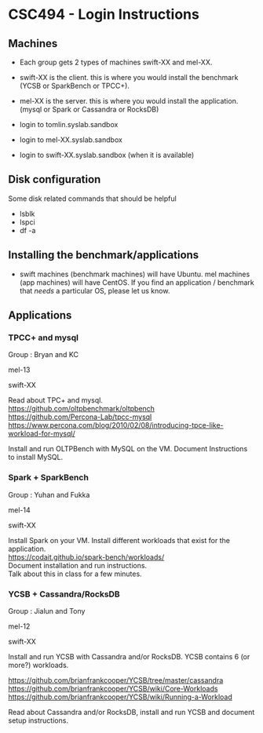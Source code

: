 # CSC494 - Login Instructions

## Machines

- Each group gets 2 types of machines swift-XX and mel-XX.
- swift-XX is the client. this is where you would install the benchmark (YCSB or SparkBench or TPCC+).
- mel-XX is the server. this is where you would install the application. (mysql or Spark or Cassandra or RocksDB)

- login to tomlin.syslab.sandbox
- login to mel-XX.syslab.sandbox
- login to swift-XX.syslab.sandbox (when it is available)

## Disk configuration

Some disk related commands that should be helpful

- lsblk
- lspci
- df -a

## Installing the benchmark/applications

- swift machines (benchmark machines) will have Ubuntu. mel machines (app machines) will have CentOS. If you find an application / benchmark that *needs* a particular OS, please let us know. 

## Applications

### TPCC+ and mysql

Group : Bryan and KC

mel-13

swift-XX

Read about TPC+ and mysql.<br/>
https://github.com/oltpbenchmark/oltpbench<br/>
https://github.com/Percona-Lab/tpcc-mysql<br/>
https://www.percona.com/blog/2010/02/08/introducing-tpce-like-workload-for-mysql/<br/>

Install and run OLTPBench with MySQL on the VM.
Document Instructions to install MySQL.

### Spark + SparkBench

Group : Yuhan and Fukka

mel-14

swift-XX

Install Spark on your VM. Install different workloads that exist for the application. <br/>
https://codait.github.io/spark-bench/workloads/<br/>
Document installation and run instructions.<br/>
Talk about this in class for a few minutes. <br/>

### YCSB + Cassandra/RocksDB

Group : Jialun and Tony

mel-12

swift-XX

Install and run YCSB with Cassandra and/or RocksDB. YCSB contains 6 (or more?) workloads.<br/>

https://github.com/brianfrankcooper/YCSB/tree/master/cassandra<br/>
https://github.com/brianfrankcooper/YCSB/wiki/Core-Workloads<br/>
https://github.com/brianfrankcooper/YCSB/wiki/Running-a-Workload<br/>

Read about Cassandra and/or RocksDB, install and run YCSB and document setup instructions.<br/>
